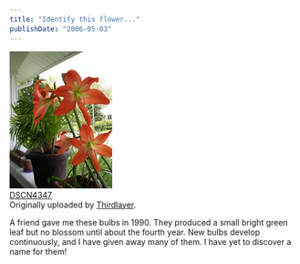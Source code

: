```yaml
---
title: "Identify this flower..."
publishDate: "2006-05-03"
---
```


[![](images/140044450_a68001cb01_m.jpg)](http://www.flickr.com/photos/54325514@N00/140044450/ "photo sharing")  
[DSCN4347](http://www.flickr.com/photos/54325514@N00/140044450/)  
Originally uploaded by [Thirdlayer](http://www.flickr.com/people/54325514@N00/).

A friend gave me these bulbs in 1990. They produced a small bright green leaf but no blossom until about the fourth year. New bulbs develop continuously, and I have given away many of them. I have yet to discover a name for them!

